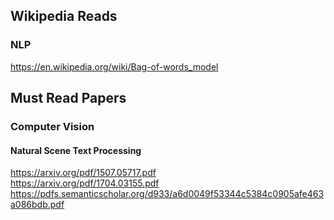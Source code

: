 ## Wikipedia Reads

### NLP
https://en.wikipedia.org/wiki/Bag-of-words_model

## Must Read Papers

### Computer Vision

#### Natural Scene Text Processing

https://arxiv.org/pdf/1507.05717.pdf \
https://arxiv.org/pdf/1704.03155.pdf
https://pdfs.semanticscholar.org/d933/a6d0049f53344c5384c0905afe463a086bdb.pdf
